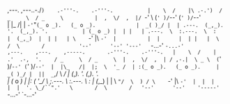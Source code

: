 ,---.    ,---..-./`)    .-'''-.    .-'''-.          
|    \  /    |\ .-.')  / _     \  / _     \         
|  ,  \/  ,  |/ `-' \ (`' )/`--' (`' )/`--'         
|  |\_   /|  | `-'`"`(_ o _).   (_ o _).            
|  _( )_/ |  | .---.  (_,_). '.  (_,_). '.          
| (_ o _) |  | |   | .---.  \  :.---.  \  :         
|  (_,_)  |  | |   | \    `-'  |\    `-'  |         
|  |      |  | |   |  \       /  \       /          
'--'      '--' '---'   `-...-'    `-...-'           
,---.    ,---.    ,-----.       .-'''-.    .-'''-.  
|    \  /    |  .'  .-,  '.    / _     \  / _     \ 
|  ,  \/  ,  | / ,-.|  \ _ \  (`' )/`--' (`' )/`--' 
|  |\_   /|  |;  \  '_ /  | :(_ o _).   (_ o _).    
|  _( )_/ |  ||  _`,/ \ _/  | (_,_). '.  (_,_). '.  
| (_ o _) |  |: (  '\_/ \   ;.---.  \  :.---.  \  : 
|  (_,_)  |  | \ `"/  \  ) / \    `-'  |\    `-'  | 
|  |      |  |  '. \_/``".'   \       /  \       /  
'--'      '--'    '-----'      `-...-'    `-...-'   